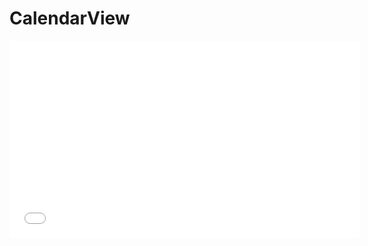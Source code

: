 # CalendarView


<iframe width="560" height="315" src="[https://www.youtube.com/embed/VIDEO_ID_HERE](https://user-images.githubusercontent.com/22079892/271124835-99f62aa1-f868-4621-9dfe-b502b740b331.mp4)https://user-images.githubusercontent.com/22079892/271124835-99f62aa1-f868-4621-9dfe-b502b740b331.mp4" frameborder="0" allowfullscreen></iframe>
